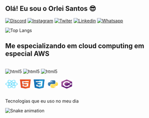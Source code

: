 ## Olá! Eu sou o Orlei Santos 😎


[![Discord](https://img.shields.io/badge/Discord-7289DA?style=for-the-badge&logo=discord&logoColor=white)](Halley7262)
[![Instagram](https://img.shields.io/badge/Instagram-E4405F?style=for-the-badge&logo=instagram&logoColor=white)](https://www.instagram.com/orleisan/)
[![Twiter](https://img.shields.io/badge/Twitter-1DA1F2?style=for-the-badge&logo=twitter&logoColor=white)](https://twitter.com/OrleiSan)
[![Linkedin](https://img.shields.io/badge/LinkedIn-0077B5?style=for-the-badge&logo=linkedin&logoColor=white)](https://www.linkedin.com/in/orlei/)
[![Whatsapp](https://img.shields.io/badge/WhatsApp-25D366?style=for-the-badge&logo=whatsapp&logoColor=white)](https://wa.me/5511984159612)

![Top Langs](https://github-readme-stats.vercel.app/api/top-langs/?username=orleisan&hide_progress=true)

## Me especializando em cloud computing em especial AWS

<div stile="display: inline_block"><br/>
<img align="center" alt="html5" src="https://img.shields.io/badge/Amazon_AWS-FF9900?style=for-the-badge&logo=amazonaws&logoColor=white">
<img align="center" alt="html5" src="https://img.shields.io/badge/MySQL-00000F?style=for-the-badge&logo=mysql&logoColor=white">
<img align="center" alt="html5" src="https://img.shields.io/badge/Cloudflare-F38020?style=for-the-badge&logo=Cloudflare&logoColor=white">

<div style="display: inline_block"><br>

  <img align="center" alt="Rafa-React" height="30" width="40" src="https://raw.githubusercontent.com/devicons/devicon/master/icons/react/react-original.svg">
  <img align="center" alt="Rafa-HTML" height="30" width="40" src="https://raw.githubusercontent.com/devicons/devicon/master/icons/html5/html5-original.svg">
  <img align="center" alt="Rafa-CSS" height="30" width="40" src="https://raw.githubusercontent.com/devicons/devicon/master/icons/css3/css3-original.svg">
  <img align="center" alt="Rafa-Python" height="30" width="40" src="https://raw.githubusercontent.com/devicons/devicon/master/icons/python/python-original.svg">
  <img align="center" alt="Rafa-Csharp" height="30" width="40" src="https://raw.githubusercontent.com/devicons/devicon/master/icons/csharp/csharp-original.svg">
 
</div>

</div></br>

Tecnologias que eu uso no meu dia

![Snake animation](https://github.com/orleisan/orleisan/blob/output/github-contribution-grid-snake.svg)

